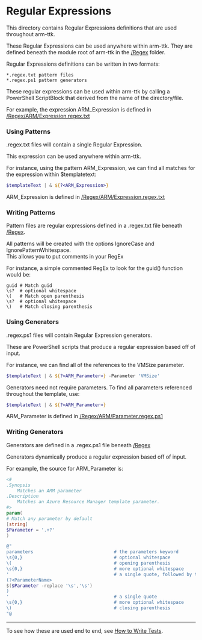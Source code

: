 ﻿Regular Expressions
===================

This directory contains Regular Expressions definitions that are used throughout arm-ttk.  

These Regular Expressions can be used anywhere within arm-ttk.
They are defined beneath the module root of arm-ttk in the [/Regex](.) folder.

Regular Expressions definitions can be written in two formats:

```
*.regex.txt pattern files
*.regex.ps1 pattern generators
```

These regular expressions can be used within arm-ttk by calling a PowerShell ScriptBlock that derived from the name of the directory/file.

For example, the expression ARM_Expression is defined in [/Regex/ARM/Expression.regex.txt](./ARM/Expression.regex.txt)

### Using Patterns


.regex.txt files will contain a single Regular Expression.

This expression can be used anywhere within arm-ttk.

For instance, using the pattern ARM_Expression, we can find all matches for the expression within $templatetext:

~~~PowerShell
$templateText | & ${?<ARM_Expression>}
~~~

ARM_Expression is defined in [/Regex/ARM/Expression.regex.txt](./ARM/Expression.regex.txt)

### Writing Patterns

Pattern files are regular expressions defined in a .regex.txt file beneath [/Regex](.).


All patterns will be created with the options IgnoreCase and IgnorePatternWhitespace.  
This allows you to put comments in your RegEx 

For instance, a simple commented RegEx to look for the guid() function would be:

```
guid # Match guid
\s?  # optional whitespace
\(   # Match open parenthesis
\s?  # optional whitespace
\)   # Match closing parenthesis
```


### Using Generators

.regex.ps1 files will contain Regular Expression generators.

These are PowerShell scripts that produce a regular expression based off of input.

For instance, we can find all of the references to the VMSize parameter.

~~~PowerShell
$templateText | & ${?<ARM_Parameter>} -Parameter 'VMSize'
~~~

Generators need not require parameters.  To find all parameters referenced throughout the template, use:

~~~PowerShell
$templateText | & ${?<ARM_Parameter>}
~~~

ARM_Parameter is defined in [/Regex/ARM/Parameter.regex.ps1](./ARM/Parameter.regex.ps1)


### Writing Generators

Generators are defined in a .regex.ps1 file beneath [/Regex](.)

Generators dynamically produce a regular expression based off of input.

For example, the source for ARM_Parameter is:

~~~PowerShell
<#
.Synopsis
    Matches an ARM parameter
.Description
    Matches an Azure Resource Manager template parameter.
#>
param(
# Match any parameter by default
[string]
$Parameter = '.+?' 
)

@"
parameters                              # the parameters keyword
\s{0,}                                  # optional whitespace
\(                                      # opening parenthesis
\s{0,}                                  # more optional whitespace
'                                       # a single quote, followed by the parameter name
(?<ParameterName>
$($Parameter -replace '\s','\s')    
)
'                                       # a single quote
\s{0,}                                  # more optional whitespace
\)                                      # closing parenthesis
"@
~~~



---


To see how these are used end to end, see [How to Write Tests](../Writing_TTK_Tests.md).

